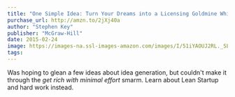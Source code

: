 ```yaml
---
title: "One Simple Idea: Turn Your Dreams into a Licensing Goldmine While Letting Others Do the Work"
purchase_url: http://amzn.to/2jXj40a
author: "Stephen Key"
publisher: "McGraw-Hill"
date: 2015-02-24
image: https://images-na.ssl-images-amazon.com/images/I/51iYAOUJ2RL._SL75_.jpg
tags:
---
```


Was hoping to glean a few ideas about idea generation, but couldn't make it
through the *get rich with minimal effort* smarm. Learn about Lean Startup and
hard work instead.
